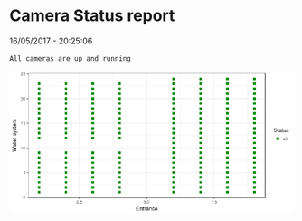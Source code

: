 Camera Status report
================
16/05/2017 - 20:25:06

    All cameras are up and running

![](camreport_files/figure-markdown_github/unnamed-chunk-2-1.png)
